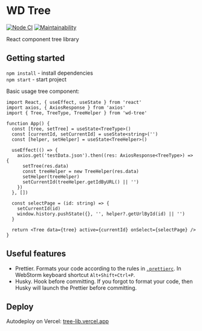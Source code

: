 # WD Tree

[![Node CI](https://github.com/batyshkaLenin/tree-lib/workflows/Node%20CI/badge.svg)](https://github.com/batyshkaLenin/tree-lib/actions) [![Maintainability](https://api.codeclimate.com/v1/badges/b6bec20046e7535db977/maintainability)](https://codeclimate.com/github/batyshkaLenin/tree-lib/maintainability)

React component tree library

## Getting started

`npm install` - install dependencies  
`npm start` - start project

Basic usage tree component:

```tsx
import React, { useEffect, useState } from 'react'
import axios, { AxiosResponse } from 'axios'
import { Tree, TreeType, TreeHelper } from 'wd-tree'

function App() {
  const [tree, setTree] = useState<TreeType>()
  const [currentId, setCurrentId] = useState<string>('')
  const [helper, setHelper] = useState<TreeHelper>()

  useEffect(() => {
    axios.get('testData.json').then((res: AxiosResponse<TreeType>) => {
      setTree(res.data)
      const treeHelper = new TreeHelper(res.data)
      setHelper(treeHelper)
      setCurrentId(treeHelper.getIdByURL() || '')
    })
  }, [])

  const selectPage = (id: string) => {
    setCurrentId(id)
    window.history.pushState({}, '', helper?.getUrlById(id) || '')
  }

  return <Tree data={tree} active={currentId} onSelect={selectPage} />
}
```

## Useful features

- Prettier. Formats your code according to the rules in [`.prettierc`](.prettierrc). In WebStorm keyboard shortcut `Alt+Shift+Ctrl+P`.
- Husky. Hook before committing. If you forgot to format your code, then Husky will launch the Prettier before committing.

## Deploy

Autodeploy on Vercel: [tree-lib.vercel.app](https://tree-lib.vercel.app)
